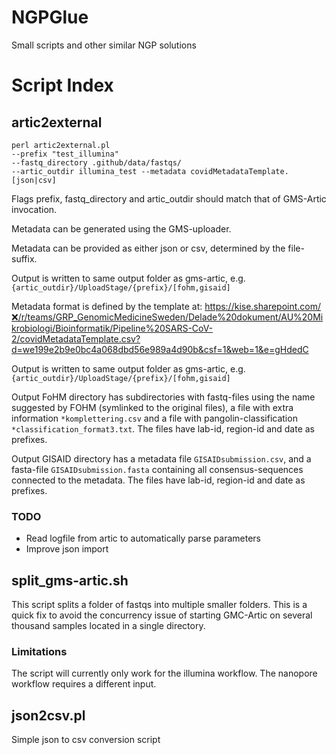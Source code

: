 # NGPGlue
Small scripts and other similar NGP solutions

# Script Index

## artic2external

```
perl artic2external.pl 
--prefix "test_illumina"
--fastq_directory .github/data/fastqs/
--artic_outdir illumina_test --metadata covidMetadataTemplate.[json|csv]
```

Flags prefix, fastq_directory and artic_outdir should match that of GMS-Artic invocation.

Metadata can be generated using the GMS-uploader. 

Metadata can be provided as either json or csv, determined by the file-suffix.

Output is written to same output folder as gms-artic, e.g. `{artic_outdir}/UploadStage/{prefix}/[fohm,gisaid]`

Metadata format is defined by the template at: https://kise.sharepoint.com/❌/r/teams/GRP_GenomicMedicineSweden/Delade%20dokument/AU%20Mikrobiologi/Bioinformatik/Pipeline%20SARS-CoV-2/covidMetadataTemplate.csv?d=we199e2b9e0bc4a068dbd56e989a4d90b&csf=1&web=1&e=gHdedC 

Output is written to same output folder as gms-artic, e.g. `{artic_outdir}/UploadStage/{prefix}/[fohm,gisaid]`

Output FoHM directory has subdirectories with fastq-files using the name suggested by FOHM (symlinked to the original files), a file with extra information `*komplettering.csv` and a file with pangolin-classification `*classification_format3.txt`. The files have lab-id, region-id and date as prefixes.

Output GISAID directory has a metadata file `GISAIDsubmission.csv`, and a fasta-file `GISAIDsubmission.fasta` containing all consensus-sequences connected to the metadata.  The files have lab-id, region-id and date as prefixes.

### TODO
 * Read logfile from artic to automatically parse parameters
 * Improve json import


## split_gms-artic.sh
This script splits a folder of fastqs into multiple smaller folders. 
This is a quick fix to avoid the concurrency issue of starting GMC-Artic on several thousand samples located in a single directory.

### Limitations
The script will currently only work for the illumina workflow. The nanopore workflow requires a different input.

## json2csv.pl
Simple json to csv conversion script
